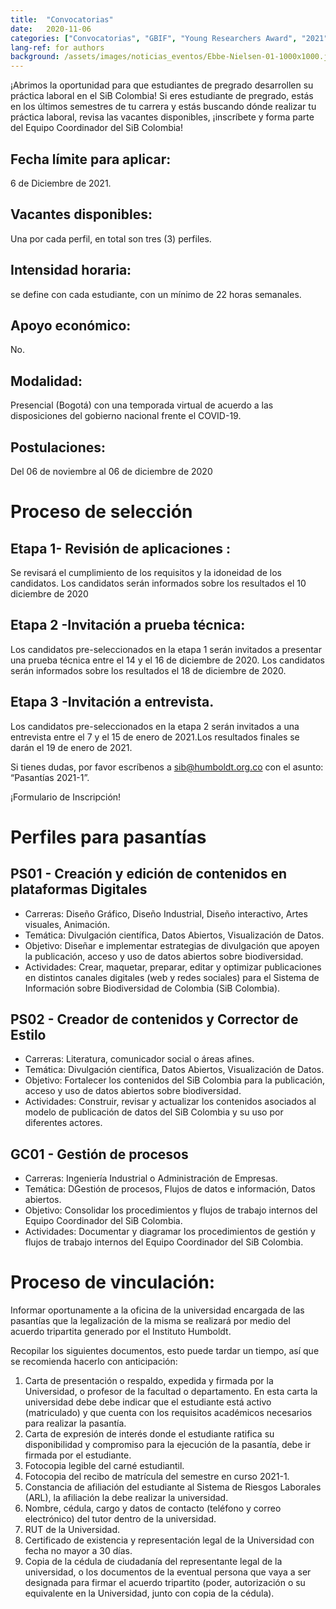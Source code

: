 ```yaml
---
title:  "Convocatorias"
date:   2020-11-06
categories: ["Convocatorias", "GBIF", "Young Researchers Award", "2021"]
lang-ref: for authors
background: /assets/images/noticias_eventos/Ebbe-Nielsen-01-1000x1000.jpg
---
```


¡Abrimos la oportunidad para que estudiantes de pregrado desarrollen su práctica laboral en el SiB Colombia!
Si eres estudiante de pregrado, estás en los últimos semestres de tu carrera y estás buscando dónde realizar tu práctica laboral, revisa las vacantes disponibles, ¡inscríbete y forma parte del Equipo Coordinador del SiB Colombia!

## Fecha límite para aplicar: 
6 de Diciembre de 2021.
## Vacantes disponibles: 
Una por cada perfil, en total son tres (3) perfiles.
## Intensidad horaria: 
se define con cada estudiante, con un mínimo de 22 horas semanales.
## Apoyo económico: 
No.
## Modalidad: 
Presencial (Bogotá) con una temporada virtual de acuerdo a las disposiciones del gobierno nacional frente el COVID-19.
## Postulaciones: 
Del 06 de noviembre al 06 de diciembre de 2020

# Proceso de selección

## Etapa 1- Revisión de aplicaciones :  
Se revisará el cumplimiento de los requisitos y la idoneidad de los candidatos. Los candidatos serán informados sobre los resultados el 10 diciembre de 2020
## Etapa 2 -Invitación a prueba técnica: 
Los candidatos pre-seleccionados en la etapa 1 serán invitados a presentar una prueba técnica entre el 14 y el 16 de diciembre de 2020. Los candidatos serán informados sobre los resultados el 18 de diciembre de 2020.
## Etapa 3 -Invitación a entrevista.
Los candidatos pre-seleccionados en la etapa 2 serán invitados a una entrevista entre el 7 y el 15 de enero de 2021.Los resultados finales se darán el  19 de enero de 2021.

Si tienes dudas, por favor escríbenos a sib@humboldt.org.co con el asunto: “Pasantías 2021-1”.

¡Formulario de Inscripción!

# Perfiles para pasantías

## PS01 - Creación y edición de contenidos en plataformas Digitales

- Carreras: Diseño Gráfico, Diseño Industrial, Diseño interactivo, Artes visuales, Animación.
- Temática: Divulgación científica, Datos Abiertos, Visualización de Datos.
- Objetivo: Diseñar e implementar estrategias de divulgación que apoyen la publicación, acceso y uso de datos abiertos sobre biodiversidad.
- Actividades: Crear, maquetar, preparar, editar y optimizar publicaciones en distintos canales digitales (web y redes sociales) para el Sistema de Información sobre Biodiversidad de Colombia (SiB Colombia).

## PS02 - Creador de contenidos y Corrector de Estilo

- Carreras: Literatura, comunicador social o áreas afines.
- Temática: Divulgación científica, Datos Abiertos, Visualización de Datos.
- Objetivo: Fortalecer los contenidos del SiB Colombia para la publicación, acceso y uso de datos abiertos sobre biodiversidad.
- Actividades: Construir, revisar y actualizar los contenidos asociados al modelo de publicación de datos del SiB Colombia y su uso por diferentes actores.

## GC01 - Gestión de procesos

- Carreras: Ingeniería Industrial o Administración de Empresas.
- Temática: DGestión de procesos, Flujos de datos e información, Datos abiertos.
- Objetivo: Consolidar los procedimientos y flujos de trabajo internos del Equipo Coordinador del SiB Colombia.
- Actividades: Documentar y diagramar los procedimientos de gestión y flujos de trabajo internos del Equipo Coordinador del SiB Colombia.

# Proceso de vinculación:

Informar oportunamente a la oficina de la universidad encargada de las pasantías que la legalización de la misma se realizará por medio del acuerdo tripartita generado por el Instituto Humboldt.

Recopilar los siguientes documentos, esto puede tardar un tiempo, así que se recomienda hacerlo con anticipación:

1. Carta de presentación o respaldo, expedida y firmada por la Universidad, o profesor de la facultad o departamento. En esta carta la universidad debe debe indicar que el estudiante está activo (matriculado) y que cuenta con los requisitos académicos necesarios para realizar la pasantía.
2. Carta de expresión de interés donde el estudiante ratifica su disponibilidad y compromiso para la ejecución de la pasantía, debe ir firmada por el estudiante.
3. Fotocopia legible del carné estudiantil.
4. Fotocopia del recibo de matrícula del semestre en curso 2021-1.
5. Constancia de afiliación del estudiante al Sistema de Riesgos Laborales (ARL), la afiliación la debe realizar la universidad.
6. Nombre, cédula, cargo y datos de contacto (teléfono y correo electrónico) del tutor dentro de la universidad.
7.  RUT de la Universidad.
8.  Certificado de existencia y representación legal de la Universidad con fecha no mayor a 30 días.
9.  Copia de la cédula de ciudadanía del representante legal de la universidad, o los documentos de la eventual persona que vaya a ser designada para firmar el acuerdo tripartito (poder, autorización o su equivalente en la Universidad, junto con copia de la cédula). 



